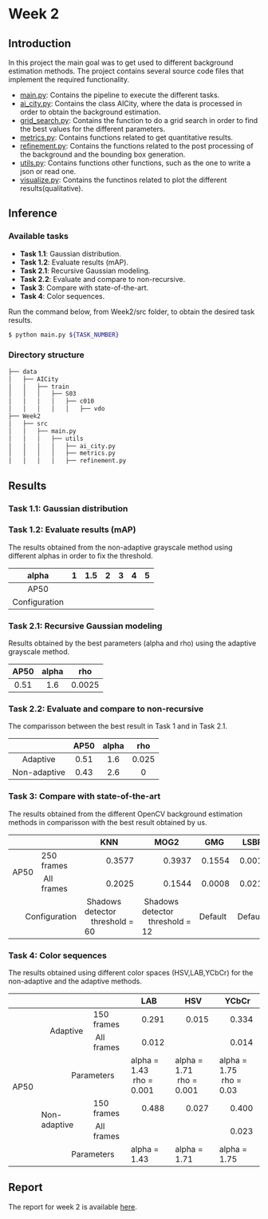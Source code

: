 # Week 2

## Introduction
In this project the main goal was to get used to different background estimation methods. The project contains several source code files that implement the required functionality.

* [main.py](https://github.com/mcv-m6-video/mcv-m6-2021-team3/tree/main/Week2/src/main.py): Contains the pipeline to execute the different tasks.
* [ai_city.py](https://github.com/mcv-m6-video/mcv-m6-2021-team3/tree/main/Week2/src/utils/ai_city.py): Contains the class AICity, where the data is processed in order to obtain the background estimation.
* [grid_search.py](https://github.com/mcv-m6-video/mcv-m6-2021-team3/blob/main/Week2/src/utils/gridd_search.py): Contains the function to do a grid search in order to find the best values for the different parameters.
* [metrics.py](https://github.com/mcv-m6-video/mcv-m6-2021-team3/tree/main/Week2/src/utils/metrics.py): Contains functions related to get quantitative results.
* [refinement.py](https://github.com/mcv-m6-video/mcv-m6-2021-team3/tree/main/Week2/src/utils/refinement.py): Contains the functions related to the post processing of the background and the bounding box generation.
* [utils.py](https://github.com/mcv-m6-video/mcv-m6-2021-team3/tree/main/Week2/src/utils/utils.py): Contains functions other functions, such as the one to write a json or read one.
* [visualize.py](https://github.com/mcv-m6-video/mcv-m6-2021-team3/tree/main/Week2/src/utils/visualize.py): Contains the functinos related to plot the different results(qualitative).


## Inference
### Available tasks
* **Task 1.1**: Gaussian distribution.
* **Task 1.2**: Evaluate results (mAP).
* **Task 2.1**: Recursive Gaussian modeling.
* **Task 2.2**: Evaluate and compare to non-recursive.
* **Task 3**: Compare with state-of-the-art.
* **Task 4**: Color sequences.


Run the command below, from Week2/src folder, to obtain the desired task results.

```bash
$ python main.py ${TASK_NUMBER}
```

### Directory structure

```bash
├── data
│   ├── AICity
│   │   ├── train
│   │   │   ├── S03
│   │   │   │   ├── c010
│   │   │   │   │   ├── vdo
├── Week2
│   ├── src
│   │   ├── main.py
│   │   │   ├── utils
│   │   │   │   ├── ai_city.py
│   │   │   │   ├── metrics.py
│   │   │   │   ├── refinement.py
```

## Results
### Task 1.1: Gaussian distribution


### Task 1.2: Evaluate results (mAP)

The results obtained from the non-adaptive grayscale method using different alphas in order to fix the threshold.

| alpha | 1 | 1.5 | 2 | 3 | 4 | 5 |
| :---: | :---: | :---: | :---: | :---: | :---: | :---: |
| AP50 |  |  |  |  |  |  |
| Configuration |  |  |  |  |  |  |


### Task 2.1: Recursive Gaussian modeling

Results obtained by the best parameters (alpha and rho) using the adaptive grayscale method.

| AP50 | alpha | rho |
| :---: | :---: | :---: |
| 0.51 | 1.6 | 0.0025 | 


### Task 2.2: Evaluate and compare to non-recursive

The comparisson between the best result in Task 1 and in Task 2.1.

|  | AP50 | alpha | rho |
| :---: | :---: | :---: | :---: |
| Adaptive | 0.51 | 1.6 | 0.025 |
| Non-adaptive | 0.43 | 2.6 | 0 |


### Task 3: Compare with state-of-the-art

The results obtained from the different OpenCV background estimation methods in comparisson with the best result obtained by us.

<table>
    <thead>
        <tr>
            <th colspan=2></th>
            <th>KNN</th>
            <th>MOG2</th>
            <th>GMG</th>
            <th>LSBP</th>
            <th>Ours</th>
        </tr>
    </thead>
    <tbody>
        <tr>
            <td rowspan=2>AP50</td>
            <td>250 frames</td>
            <td>&nbsp;&nbsp;&nbsp;&nbsp;&nbsp;&nbsp;&nbsp;&nbsp;&nbsp;&nbsp;0.3577</td>
            <td>&nbsp;&nbsp;&nbsp;&nbsp;&nbsp;&nbsp;&nbsp;&nbsp;&nbsp;&nbsp;0.3937</td>
            <td>&nbsp;0.1554</td>
            <td>&nbsp;0.0013</td>
            <td></td>
        </tr>
        <tr>
            <td>&nbsp;All frames</td>
            <td>&nbsp;&nbsp;&nbsp;&nbsp;&nbsp;&nbsp;&nbsp;&nbsp;&nbsp;&nbsp;0.2025</td>
            <td>&nbsp;&nbsp;&nbsp;&nbsp;&nbsp;&nbsp;&nbsp;&nbsp;&nbsp;&nbsp;0.1544</td>
            <td>&nbsp;0.0008</td>
            <td>&nbsp;0.0210</td>
            <td></td>
        </tr>
        <tr>
            <td colspan=2>&nbsp;&nbsp;&nbsp;&nbsp;&nbsp;&nbsp;Configuration</td>
            <td>&nbsp;Shadows detector <br> &nbsp;&nbsp;&nbsp;threshold = 60</td>
            <td>&nbsp;Shadows detector <br> &nbsp;&nbsp;&nbsp;threshold = 12</td>
            <td>Default</td>
            <td>Default</td>
            <td>OURS</td>
        </tr>
    </tbody>
</table>


### Task 4: Color sequences

The results obtained using different color spaces (HSV,LAB,YCbCr) for the non-adaptive and the adaptive methods.

<table>
    <thead>
        <tr>
            <th colspan=3></th>
            <th>LAB</th>
            <th>HSV</th>
            <th>YCbCr</th>
        </tr>
    </thead>
    <tbody>
        <tr>
            <td rowspan=6>AP50</td>
            <td rowspan=2>&nbsp;&nbsp;&nbsp;&nbsp;Adaptive</td>
            <td>150 frames</td>
            <td>&nbsp;&nbsp;&nbsp;&nbsp;&nbsp;0.291</td>
            <td>&nbsp;&nbsp;&nbsp;&nbsp;&nbsp;0.015</td>
            <td>&nbsp;&nbsp;&nbsp;&nbsp;&nbsp;0.334</td>
        </tr>
        <tr>
            <td>&nbsp;All frames</td>
            <td>&nbsp;&nbsp;&nbsp;&nbsp;&nbsp;0.012</td>
            <td>&nbsp;&nbsp;&nbsp;&nbsp;&nbsp;</td>
            <td>&nbsp;&nbsp;&nbsp;&nbsp;&nbsp;0.014</td>
        </tr>
        <tr>
            <td colspan=2>&nbsp;&nbsp;&nbsp;&nbsp;&nbsp;&nbsp;&nbsp;&nbsp;&nbsp;&nbsp;&nbsp;&nbsp;&nbsp;&nbsp;Parameters</td>
            <td>alpha = 1.43 <br> &nbsp;rho = 0.001</td>
            <td>alpha = 1.71 <br> &nbsp;rho = 0.001</td>
            <td>alpha = 1.75 <br> &nbsp;rho = 0.03</td>
        </tr>
        <tr>
            <td rowspan=2>Non-adaptive</td>
            <td>150 frames</td>
            <td>&nbsp;&nbsp;&nbsp;&nbsp;&nbsp;0.488</td>
            <td>&nbsp;&nbsp;&nbsp;&nbsp;&nbsp;0.027</td>
            <td>&nbsp;&nbsp;&nbsp;&nbsp;&nbsp;0.400</td>
        </tr>
        <tr>
            <td>&nbsp;All frames</td>
            <td>&nbsp;&nbsp;&nbsp;&nbsp;&nbsp;</td>
            <td>&nbsp;&nbsp;&nbsp;&nbsp;&nbsp;</td>
            <td>&nbsp;&nbsp;&nbsp;&nbsp;&nbsp;0.023</td>
        </tr>
        <tr>
            <td colspan=2>&nbsp;&nbsp;&nbsp;&nbsp;&nbsp;&nbsp;&nbsp;&nbsp;&nbsp;&nbsp;&nbsp;&nbsp;&nbsp;&nbsp;Parameters</td>
            <td>alpha = 1.43</td>
            <td>alpha = 1.71</td>
            <td>alpha = 1.75</td>
        </tr>
    </tbody>
</table>


## Report
The report for week 2 is available [here](https://docs.google.com/presentation/d/1q8MU8wWAj79WdowlBbMnYNEO6wsHu3VKxZdveiHwr_s/edit?usp=sharing).
